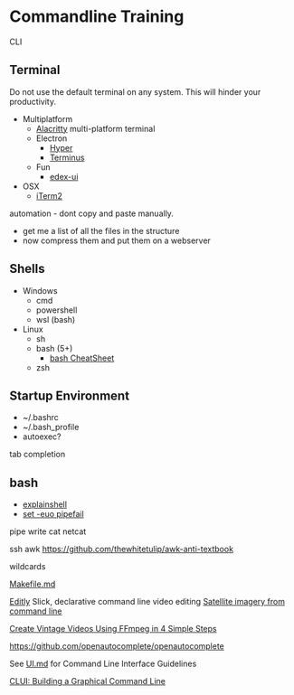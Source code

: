 Commandline Training
====================

CLI

Terminal
--------

Do not use the default terminal on any system. This will hinder your productivity.

* Multiplatform
  * [Alacritty](https://github.com/alacritty/alacritty) multi-platform terminal
  * Electron
    * [Hyper](https://hyper.is/)
    * [Terminus](https://www.electronjs.org/apps/terminus)
  * Fun
    * [edex-ui](https://github.com/GitSquared/edex-ui)
* OSX
  * [iTerm2](https://www.iterm2.com/)

automation - dont copy and paste manually.
  - get me a list of all the files in the structure
  - now compress them and put them on a webserver

Shells
------

* Windows
  * cmd
  * powershell
  * wsl (bash)
* Linux
  * sh
  * bash (5+)
    * [bash CheatSheet](https://devhints.io/bash)
  * zsh


Startup Environment
-------------------

* ~/.bashrc
* ~/.bash_profile
* autoexec?

tab completion

bash
----
* [explainshell](https://explainshell.com/)
* [set -euo pipefail](https://wizardzines.com/comics/bash-errors/)

pipe write
cat
netcat

ssh
awk
https://github.com/thewhitetulip/awk-anti-textbook


wildcards

[Makefile.md](Makefile)


[Editly](https://github.com/mifi/editly) Slick, declarative command line video editing
[Satellite imagery from command line](https://github.com/plant99/felicette)

[Create Vintage Videos Using FFmpeg in 4 Simple Steps](https://ottverse.com/create-vintage-videos-using-ffmpeg/)

https://github.com/openautocomplete/openautocomplete

See [UI.md](UI.md) for Command Line Interface Guidelines

[CLUI: Building a Graphical Command Line](https://blog.repl.it/clui)